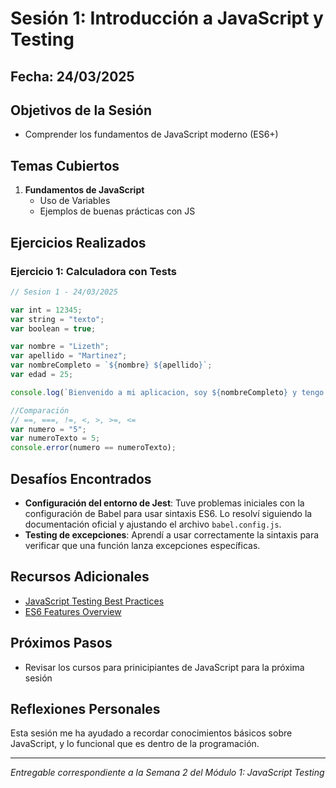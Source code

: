 # Sesión 1: Introducción a JavaScript y Testing

## Fecha: 24/03/2025

## Objetivos de la Sesión

- Comprender los fundamentos de JavaScript moderno (ES6+)

## Temas Cubiertos

1. **Fundamentos de JavaScript**
   - Uso de Variables
   - Ejemplos de buenas prácticas con JS


## Ejercicios Realizados

### Ejercicio 1: Calculadora con Tests

```javascript
// Sesion 1 - 24/03/2025

var int = 12345;
var string = "texto";
var boolean = true;

var nombre = "Lizeth";
var apellido = "Martinez";
var nombreCompleto = `${nombre} ${apellido}`;
var edad = 25;

console.log(`Bienvenido a mi aplicacion, soy ${nombreCompleto} y tengo ${edad} años.`)

//Comparación
// ==, ===, !=, <, >, >=, <=
var numero = "5";
var numeroTexto = 5;
console.error(numero == numeroTexto);
```


## Desafíos Encontrados

- **Configuración del entorno de Jest**: Tuve problemas iniciales con la configuración de Babel para usar sintaxis ES6. Lo resolví siguiendo la documentación oficial y ajustando el archivo `babel.config.js`.
- **Testing de excepciones**: Aprendí a usar correctamente la sintaxis para verificar que una función lanza excepciones específicas.

## Recursos Adicionales

- [JavaScript Testing Best Practices](https://github.com/goldbergyoni/javascript-testing-best-practices)
- [ES6 Features Overview](https://github.com/lukehoban/es6features)

## Próximos Pasos

- Revisar los cursos para prinicipiantes de JavaScript para la próxima sesión

## Reflexiones Personales

Esta sesión me ha ayudado a recordar conocimientos básicos sobre JavaScript, y lo funcional que es dentro de la programación.

---

*Entregable correspondiente a la Semana 2 del Módulo 1: JavaScript Testing*